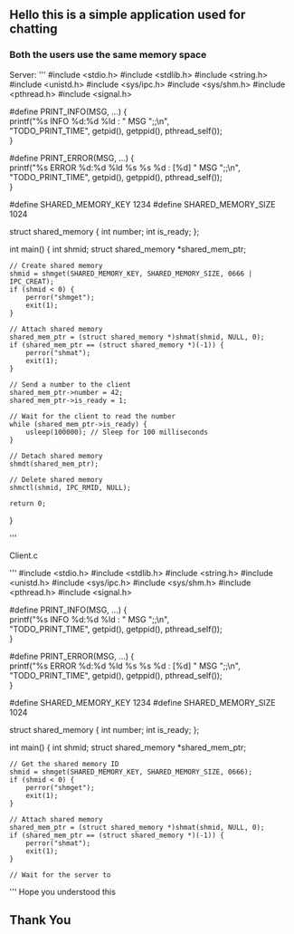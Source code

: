## Hello this is a simple application used for chatting
### Both the users use the same memory space 

Server:
'''
#include <stdio.h>
#include <stdlib.h>
#include <string.h>
#include <unistd.h>
#include <sys/ipc.h>
#include <sys/shm.h>
#include <pthread.h>
#include <signal.h>

#define PRINT_INFO(MSG, ...) { \
    printf("%s INFO %d:%d %ld : " MSG ";;\n", \
    "TODO_PRINT_TIME", getpid(), getppid(), pthread_self()); \
}

#define PRINT_ERROR(MSG, ...) { \
    printf("%s ERROR %d:%d %ld %s %s %d : [%d] " MSG ";;\n", \
    "TODO_PRINT_TIME", getpid(), getppid(), pthread_self()); \
}

#define SHARED_MEMORY_KEY 1234
#define SHARED_MEMORY_SIZE 1024

struct shared_memory {
    int number;
    int is_ready;
};

int main()
{
    int shmid;
    struct shared_memory *shared_mem_ptr;

    // Create shared memory
    shmid = shmget(SHARED_MEMORY_KEY, SHARED_MEMORY_SIZE, 0666 | IPC_CREAT);
    if (shmid < 0) {
        perror("shmget");
        exit(1);
    }

    // Attach shared memory
    shared_mem_ptr = (struct shared_memory *)shmat(shmid, NULL, 0);
    if (shared_mem_ptr == (struct shared_memory *)(-1)) {
        perror("shmat");
        exit(1);
    }

    // Send a number to the client
    shared_mem_ptr->number = 42;
    shared_mem_ptr->is_ready = 1;

    // Wait for the client to read the number
    while (shared_mem_ptr->is_ready) {
        usleep(100000); // Sleep for 100 milliseconds
    }

    // Detach shared memory
    shmdt(shared_mem_ptr);

    // Delete shared memory
    shmctl(shmid, IPC_RMID, NULL);

    return 0;
}

'''

Client.c

'''
#include <stdio.h>
#include <stdlib.h>
#include <string.h>
#include <unistd.h>
#include <sys/ipc.h>
#include <sys/shm.h>
#include <pthread.h>
#include <signal.h>

#define PRINT_INFO(MSG, ...) { \
    printf("%s INFO %d:%d %ld : " MSG ";;\n", \
    "TODO_PRINT_TIME", getpid(), getppid(), pthread_self()); \
}

#define PRINT_ERROR(MSG, ...) { \
    printf("%s ERROR %d:%d %ld %s %s %d : [%d] " MSG ";;\n", \
    "TODO_PRINT_TIME", getpid(), getppid(), pthread_self()); \
}

#define SHARED_MEMORY_KEY 1234
#define SHARED_MEMORY_SIZE 1024

struct shared_memory {
    int number;
    int is_ready;
};

int main()
{
    int shmid;
    struct shared_memory *shared_mem_ptr;

    // Get the shared memory ID
    shmid = shmget(SHARED_MEMORY_KEY, SHARED_MEMORY_SIZE, 0666);
    if (shmid < 0) {
        perror("shmget");
        exit(1);
    }

    // Attach shared memory
    shared_mem_ptr = (struct shared_memory *)shmat(shmid, NULL, 0);
    if (shared_mem_ptr == (struct shared_memory *)(-1)) {
        perror("shmat");
        exit(1);
    }

    // Wait for the server to


'''
Hope you understood this 
## Thank You
